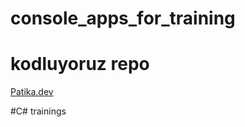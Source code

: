 # console_apps_for_training

# kodluyoruz repo 
[Patika.dev](https://app.patika.dev/vahide)

#C# trainings
